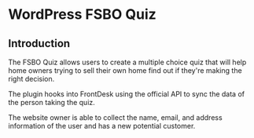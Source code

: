 # WordPress FSBO Quiz

## Introduction

The FSBO Quiz allows users to create a multiple choice quiz that will help home owners trying to sell their own home find out if they're making the right decision.

The plugin hooks into FrontDesk using the official API to sync the data of the person taking the quiz.

The website owner is able to collect the name, email, and address information of the user and has a new potential customer.